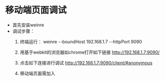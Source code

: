 # 移动端页面调试

+ 首先安装weinre
+ 调试步骤：
  1. 终端运行：
    weinre --boundHost 192.168.1.7 --httpPort 9090

  2. 用基于webkit的浏览器如chrome打开如下链接
    http://192.168.1.7:9090/

  3. 点击如下连接进行调试
    http://192.168.1.7:9090/client/#anonymous

  4. 移动端页面需加入
    <script src="http://192.168.1.7:9090/target/target-script-min.js#anonymous"></script>

